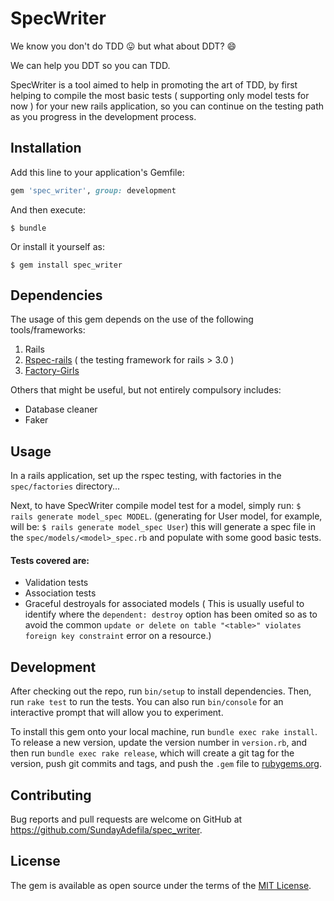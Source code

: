 # SpecWriter

We know you don't do TDD :stuck_out_tongue: but what about DDT? :smile: 

We can help you DDT so you can TDD.

SpecWriter is a tool aimed to help in promoting the art of TDD, by first helping to compile the most basic tests ( supporting only model tests for now ) for your new rails application, so you can continue on the testing path as you progress in the development process.

## Installation

Add this line to your application's Gemfile:

```ruby
gem 'spec_writer', group: development
```

And then execute:

    $ bundle

Or install it yourself as:

    $ gem install spec_writer
    
## Dependencies
The usage of this gem depends on the use of the following tools/frameworks:

1. Rails
2. [Rspec-rails](https://github.com/rspec/rspec-rails) ( the testing framework for rails > 3.0 )
3. [Factory-Girls](https://github.com/thoughtbot/factory_girl_rails)

Others that might be useful, but not entirely compulsory includes:

 - Database cleaner
 - Faker

## Usage

In a rails application, set up the rspec testing, with factories in the `spec/factories` directory...

Next, to have SpecWriter compile model test for a model, simply run: `$ rails generate model_spec MODEL`. (generating for User model, for example, will be: `$ rails generate model_spec User`) this will generate a spec file in the `spec/models/<model>_spec.rb` and populate with some good basic tests.

#### Tests covered are:
 - Validation tests
 - Association tests
 - Graceful destroyals for associated models ( This is usually useful to identify where the `dependent: destroy` option has been omited so as to avoid the common `update or delete on table "<table>" violates foreign key constraint` error on a resource.)

## Development

After checking out the repo, run `bin/setup` to install dependencies. Then, run `rake test` to run the tests. You can also run `bin/console` for an interactive prompt that will allow you to experiment.

To install this gem onto your local machine, run `bundle exec rake install`. To release a new version, update the version number in `version.rb`, and then run `bundle exec rake release`, which will create a git tag for the version, push git commits and tags, and push the `.gem` file to [rubygems.org](https://rubygems.org).

## Contributing

Bug reports and pull requests are welcome on GitHub at https://github.com/SundayAdefila/spec_writer.


## License

The gem is available as open source under the terms of the [MIT License](http://opensource.org/licenses/MIT).

